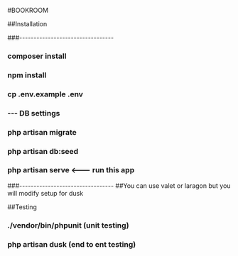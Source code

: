 #BOOKROOM

##Installation

###---------------------------------
### composer install
### npm install
### cp .env.example .env
### --- DB settings
### php artisan migrate
### php artisan db:seed
### php artisan serve <--- run this app
###---------------------------------
##You can use valet or laragon but you will modify setup for dusk

##Testing
### ./vendor/bin/phpunit (unit testing)
### php artisan dusk (end to ent testing)



